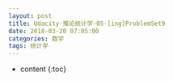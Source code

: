 ```yaml
---
layout: post
title: Udacity-推论统计学-05-[ing]ProblemSet9
date: 2018-03-20 07:05:00
categories: 数学
tags: 统计学
---
```

* content
{:toc}






















